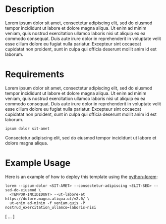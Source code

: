 Description
===========

Lorem ipsum dolor sit amet, consectetur adipiscing elit, sed do eiusmod
tempor incididunt ut labore et dolore magna aliqua. Ut enim ad minim veniam,
quis nostrud exercitation ullamco laboris nisi ut aliquip ex ea commodo
consequat. Duis aute irure dolor in reprehenderit in voluptate velit
esse cillum dolore eu fugiat nulla pariatur. Excepteur sint occaecat
cupidatat non proident, sunt in culpa qui officia deserunt mollit anim
id est laborum.

Requirements
============
Lorem ipsum dolor sit amet, consectetur adipiscing elit, sed do eiusmod
tempor incididunt ut labore et dolore magna aliqua. Ut enim ad minim veniam,
quis nostrud exercitation ullamco laboris nisi ut aliquip ex ea commodo
consequat. Duis aute irure dolor in reprehenderit in voluptate velit
esse cillum dolore eu fugiat nulla pariatur. Excepteur sint occaecat
cupidatat non proident, sunt in culpa qui officia deserunt mollit anim
id est laborum.

```lorem
ipsum dolor sit-amet
```

Consectetur adipiscing elit, sed do eiusmod tempor incididunt ut
labore et dolore magna aliqua.

Example Usage
=============
Here is an example of how to deploy this template using the
[python-lorem](https://github.com/openstack/python-lorem):

```
lorem --ipsum-dolor <SIT-AMET> --consectetur-adipiscing <ELIT-SED> --sed-do-eiusmod \
  <TEMPOR-INCIDIDUNT> --ut-labore-et https://dolore.magna.aliqua.ut/v2.0/ \
  ut-enim ad-minim -f veniam.quis -P nostrud_exercitation_ullamco=laboris-nisi
```

[ ... ]
